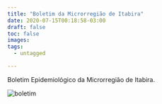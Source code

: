 ```yaml
---
title: "Boletim da Microrregião de Itabira"
date: 2020-07-15T00:18:58-03:00
draft: false
toc: false
images:
tags: 
  - untagged

---
```


Boletim Epidemiológico da Microrregião de Itabira.

![boletim](/boletim_itabira_15_07.jpg)

